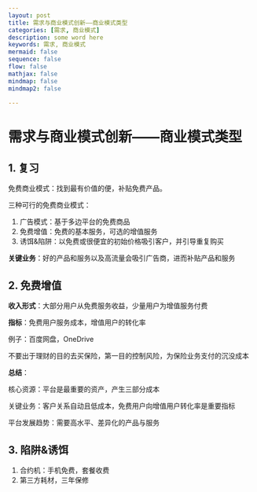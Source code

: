 ```yaml
---
layout: post
title: 需求与商业模式创新——商业模式类型
categories: [需求, 商业模式]
description: some word here
keywords: 需求, 商业模式
mermaid: false
sequence: false
flow: false
mathjax: false
mindmap: false
mindmap2: false

---
```


# 需求与商业模式创新——商业模式类型

## 1. 复习

免费商业模式：找到最有价值的便，补贴免费产品。

三种可行的免费商业模式：

1. 广告模式：基于多边平台的免费商品
2. 免费增值：免费的基本服务，可选的增值服务
3. 诱饵&陷阱：以免费或很便宜的初始价格吸引客户，并引导重复购买

**关键业务**：好的产品和服务以及高流量会吸引广告商，进而补贴产品和服务

## 2. 免费增值

**收入形式**：大部分用户从免费服务收益，少量用户为增值服务付费

**指标**：免费用户服务成本，增值用户的转化率

例子：百度网盘，OneDrive

不要出于理财的目的去买保险，第一目的控制风险，为保险业务支付的沉没成本

**总结**：

核心资源：平台是最重要的资产，产生三部分成本

关键业务：客户关系自动且低成本，免费用户向增值用户转化率是重要指标

平台发展趋势：需要高水平、差异化的产品与服务

## 3. 陷阱&诱饵

1. 合约机：手机免费，套餐收费
2. 第三方耗材，三年保修
